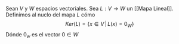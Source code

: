 Sean $V$ y $W$ espacios vectoriales. Sea $L:V\to W$ un [[Mapa Lineal]]. Definimos al nuclo del mapa $L$  cómo
$$
Ker(L) = \{ x \in V \,|\, L(x)=0_{W} \} 
$$
Dónde $0_{w}$ es el vector $0 \in W$